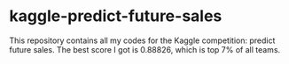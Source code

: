 # kaggle-predict-future-sales

This repository contains all my codes for the Kaggle competition: predict future sales. The best score I got is 0.88826, which is top 7% of all teams.
